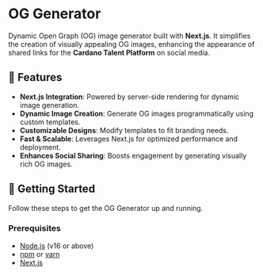 # OG Generator

Dynamic Open Graph (OG) image generator built with **Next.js**. It simplifies the creation of visually appealing OG images, enhancing the appearance of shared links for the **Cardano Talent Platform** on social media.

## 🌟 Features

- **Next.js Integration**: Powered by server-side rendering for dynamic image generation.
- **Dynamic Image Creation**: Generate OG images programmatically using custom templates.
- **Customizable Designs**: Modify templates to fit branding needs.
- **Fast & Scalable**: Leverages Next.js for optimized performance and deployment.
- **Enhances Social Sharing**: Boosts engagement by generating visually rich OG images.

## 🚀 Getting Started

Follow these steps to get the OG Generator up and running.

### Prerequisites

- [Node.js](https://nodejs.org/) (v16 or above)
- [npm](https://www.npmjs.com/) or [yarn](https://yarnpkg.com/)
- [Next.js](https://nextjs.org/)
